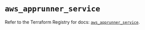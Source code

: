 # `aws_apprunner_service`

Refer to the Terraform Registry for docs: [`aws_apprunner_service`](https://registry.terraform.io/providers/hashicorp/aws/5.99.1/docs/resources/apprunner_service).
